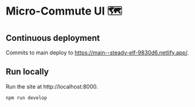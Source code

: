 # Micro-Commute UI 🗺️

## Continuous deployment
Commits to main deploy to https://main--steady-elf-9830d6.netlify.app/.

## Run locally
Run the site at http://localhost:8000.
```shell
npm run develop
```
